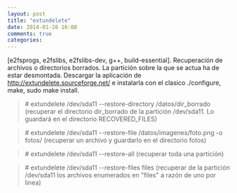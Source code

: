 ```yaml
---
layout: post
title: "extundelete"
date: 2014-01-28 16:08
comments: true
categories: 
---
```

[e2fsprogs, e2fslibs, e2fslibs-dev, g++, build-essential]. Recuperación de archivos o directorios borrados. La partición sobre la que se actua ha de estar desmontada. Descargar la aplicación de <http://extundelete.sourceforge.net/> e instalarla con el clasico ./configure, make, sudo make install.

>\# extundelete  /dev/sda11 --restore-directory /datos/dir_borrado (recuperar el directorio dir_borrado de la partición /dev/sda11. Lo guardará en el directorio RECOVERED_FILES)

>\# extundelete  /dev/sda11 --restore-file /datos/imagenes/foto.png -o fotos/ (recuperar un archivo y guardarlo en el directorio fotos)

>\# extundelete /dev/sda11 --restore-all (recuperar toda una partición)

>\# extundelete /dev/sda11 --restore-files files (recuperar de la partición /dev/sda11 los archivos enumerados en "files" a razón de uno por linea)

